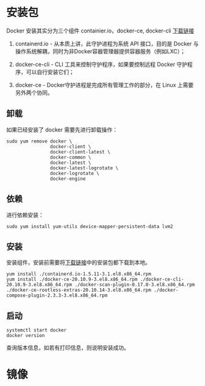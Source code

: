 # 安装包

Docker 安装其实分为三个组件 containier.io，docker-ce, docker-cli [下载链接](https://download.docker.com/linux/centos/8/x86_64/stable/Packages/)

1. containerd.io - 从本质上讲，此守护进程为系统 API 接口，目的是 Docker 与操作系统解耦，同时为非Docker容器管理器提供容器服务（例如LXC）；

2. docker-ce-cli - CLI 工具来控制守护程序，如果要控制远程 Docker 守护程序，可以自行安装它们；

3. docker-ce - Docker守护进程是完成所有管理工作的部分，在 Linux 上需要另外两个协同。


## 卸载

如果已经安装了 docker 需要先进行卸载操作：

```
sudo yum remove docker \
                docker-client \
                docker-client-latest \
                docker-common \
                docker-latest \
                docker-latest-logrotate \
                docker-logrotate \
                docker-engine 
```

## 依赖

进行依赖安装：

```
sudo yum install yum-utils device-mapper-persistent-data lvm2
```

## 安装

安装组件，安装前需要将[下载链接](https://download.docker.com/linux/centos/8/x86_64/stable/Packages/)中的安装包都下载到本地。

```
yum install ./containerd.io-1.5.11-3.1.el8.x86_64.rpm
yum install ./docker-ce-20.10.9-3.el8.x86_64.rpm ./docker-ce-cli-20.10.9-3.el8.x86_64.rpm ./docker-scan-plugin-0.17.0-3.el8.x86_64.rpm ./docker-ce-rootless-extras-20.10.14-3.el8.x86_64.rpm ./docker-compose-plugin-2.3.3-3.el8.x86_64.rpm 
```

## 启动

```
systemctl start docker
docker version
```

查询版本信息，如若有打印信息，则说明安装成功。

# 镜像


